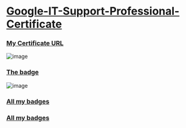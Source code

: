 # [Google-IT-Support-Professional-Certificate](https://www.coursera.org/professional-certificates/google-it-support)

### [My Certificate URL](https://coursera.org/share/9495d219c6777aa1167e50847e4238a1)

![image](https://user-images.githubusercontent.com/98630446/156114616-fba858de-d39e-47de-ad60-06e655597c4a.png)

### [The badge](https://www.credly.com/badges/8d7d493e-3d10-47a8-9426-3a2a322bfe52/public_url)

![image](https://user-images.githubusercontent.com/98630446/156277352-21443b2d-b5c4-4c9b-b66a-f0f97ee4a697.png)

### [All my badges](https://www.credly.com/earner/earned)

### [All my badges](https://www.credly.com/earner/earned)
